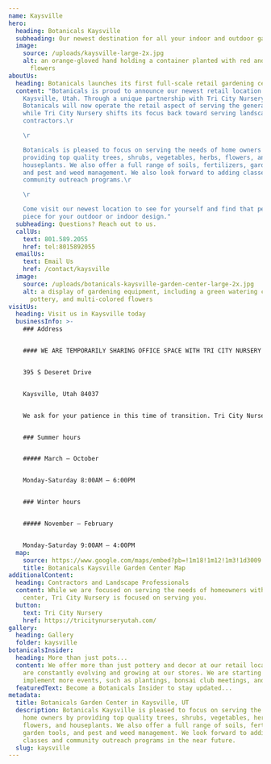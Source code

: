 ```yaml
---
name: Kaysville
hero:
  heading: Botanicals Kaysville
  subheading: Our newest destination for all your indoor and outdoor gardening needs
  image:
    source: /uploads/kaysville-large-2x.jpg
    alt: an orange-gloved hand holding a container planted with red and yellow
      flowers
aboutUs:
  heading: Botanicals launches its first full-scale retail gardening center
  content: "Botanicals is proud to announce our newest retail location in
    Kaysville, Utah. Through a unique partnership with Tri City Nursery,
    Botanicals will now operate the retail aspect of serving the general public,
    while Tri City Nursery shifts its focus back toward serving landscapers and
    contractors.\r

    \r

    Botanicals is pleased to focus on serving the needs of home owners in
    providing top quality trees, shrubs, vegetables, herbs, flowers, and
    houseplants. We also offer a full range of soils, fertilizers, garden tools,
    and pest and weed management. We also look forward to adding classes and
    community outreach programs.\r

    \r

    Come visit our newest location to see for yourself and find that perfect
    piece for your outdoor or indoor design."
  subheading: Questions? Reach out to us.
  callUs:
    text: 801.589.2055
    href: tel:8015892055
  emailUs:
    text: Email Us
    href: /contact/kaysville
  image:
    source: /uploads/botanicals-kaysville-garden-center-large-2x.jpg
    alt: a display of gardening equipment, including a green watering can, shovels,
      pottery, and multi-colored flowers
visitUs:
  heading: Visit us in Kaysville today
  businessInfo: >-
    ### Address


    #### WE ARE TEMPORARILY SHARING OFFICE SPACE WITH TRI CITY NURSERY


    395 S Deseret Drive


    Kaysville, Utah 84037


    We ask for your patience in this time of transition. Tri City Nursery is in the process of building a new office space nearby. We will update you as soon as their move is permanent.


    ### Summer hours


    ##### March – October


    Monday-Saturday 8:00AM – 6:00PM


    ### Winter hours


    ##### November – February


    Monday-Saturday 9:00AM – 4:00PM
  map:
    source: https://www.google.com/maps/embed?pb=!1m18!1m12!1m3!1d3009.776193650648!2d-111.95259928428062!3d41.030152126026806!2m3!1f0!2f0!3f0!3m2!1i1024!2i768!4f13.1!3m3!1m2!1s0x8752ff4aeab7a34d%3A0x8e6b53cc30854ea8!2sBotanicals!5e0!3m2!1sen!2sus!4v1616472731580!5m2!1sen!2sus
    title: Botanicals Kaysville Garden Center Map
additionalContent:
  heading: Contractors and Landscape Professionals
  content: While we are focused on serving the needs of homeowners with the garden
    center, Tri City Nursery is focused on serving you.
  button:
    text: Tri City Nursery
    href: https://tricitynurseryutah.com/
gallery:
  heading: Gallery
  folder: kaysville
botanicalsInsider:
  heading: More than just pots...
  content: We offer more than just pottery and decor at our retail locations. We
    are constantly evolving and growing at our stores. We are starting to
    implement more events, such as plantings, bonsai club meetings, and more.
  featuredText: Become a Botanicals Insider to stay updated...
metadata:
  title: Botanicals Garden Center in Kaysville, UT
  description: Botanicals Kaysville is pleased to focus on serving the needs of
    home owners by providing top quality trees, shrubs, vegetables, herbs,
    flowers, and houseplants. We also offer a full range of soils, fertilizers,
    garden tools, and pest and weed management. We look forward to adding
    classes and community outreach programs in the near future.
  slug: kaysville
---
```


